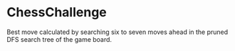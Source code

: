 # ChessChallenge

Best move calculated by searching six to seven moves ahead in the pruned DFS search tree of the game board.
